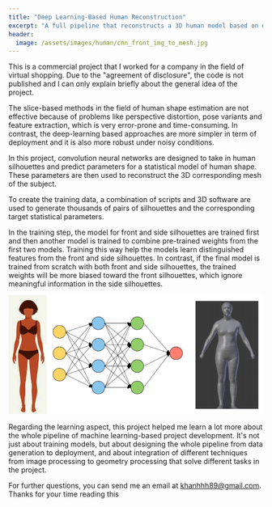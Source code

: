 ```yaml
---
title: "Deep Learning-Based Human Reconstruction"
excerpt: "A full pipeline that reconstructs a 3D human model based on deep learning"
header:
  image: /assets/images/human/cnn_front_img_to_mesh.jpg
---
```


This is a commercial project that I worked for a company in the field of virtual shopping. Due to the "agreement of disclosure", the code is not published and I can only explain briefly about the general idea of the project.

The slice-based methods in the field of human shape estimation are not effective because of problems like perspective distortion, pose variants and feature extraction, which is very error-prone and time-consuming. In contrast, the deep-learning based approaches are more simpler in term of deployment and it is also more robust under noisy conditions.

In this project, convolution neural networks are designed to take in human silhouettes and predict parameters for a statistical model of human shape. These parameters are then used to reconstruct the 3D corresponding mesh of the subject.

To create the training data, a combination of scripts and 3D software are used to generate thousands of pairs of silhouettes and the corresponding target statistical parameters.

In the training step, the model for front and side silhouettes are trained first and then another model is trained to combine pre-trained weights from the first two models. Training this way help the models learn distinguished features from the front and side silhouettes. In contrast, if the final model is trained from scratch with both front and side silhouettes, the trained weights will be more biased toward the front silhouettes, which ignore meaningful information in the side silhouettes.  

![cnn_front_img_to_mesh](/assets/images/human/cnn_front_img_to_mesh.jpg)

Regarding the learning aspect, this project helped me learn a lot more about the whole pipeline of machine learning-based project development. It's not just about training models, but about designing the whole pipeline from data generation to deployment, and about integration of different techniques from image processing to geometry processing that solve different tasks in the project.

For further questions, you can send me an email at khanhhh89@gmail.com.
Thanks for your time reading this
